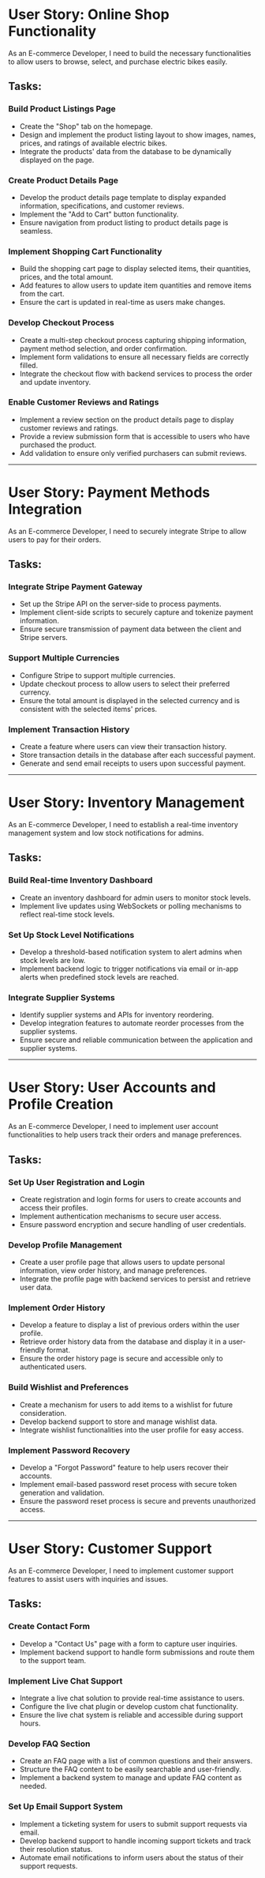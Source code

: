 # User Story: Online Shop Functionality

As an E-commerce Developer, I need to build the necessary functionalities to allow users to browse, select, and purchase electric bikes easily.

## Tasks:

### Build Product Listings Page
- Create the "Shop" tab on the homepage.
- Design and implement the product listing layout to show images, names, prices, and ratings of available electric bikes.
- Integrate the products' data from the database to be dynamically displayed on the page.

### Create Product Details Page
- Develop the product details page template to display expanded information, specifications, and customer reviews.
- Implement the "Add to Cart" button functionality.
- Ensure navigation from product listing to product details page is seamless.

### Implement Shopping Cart Functionality
- Build the shopping cart page to display selected items, their quantities, prices, and the total amount.
- Add features to allow users to update item quantities and remove items from the cart.
- Ensure the cart is updated in real-time as users make changes.

### Develop Checkout Process
- Create a multi-step checkout process capturing shipping information, payment method selection, and order confirmation.
- Implement form validations to ensure all necessary fields are correctly filled.
- Integrate the checkout flow with backend services to process the order and update inventory.

### Enable Customer Reviews and Ratings
- Implement a review section on the product details page to display customer reviews and ratings.
- Provide a review submission form that is accessible to users who have purchased the product.
- Add validation to ensure only verified purchasers can submit reviews.

---

# User Story: Payment Methods Integration

As an E-commerce Developer, I need to securely integrate Stripe to allow users to pay for their orders.

## Tasks:

### Integrate Stripe Payment Gateway
- Set up the Stripe API on the server-side to process payments.
- Implement client-side scripts to securely capture and tokenize payment information.
- Ensure secure transmission of payment data between the client and Stripe servers.

### Support Multiple Currencies
- Configure Stripe to support multiple currencies.
- Update checkout process to allow users to select their preferred currency.
- Ensure the total amount is displayed in the selected currency and is consistent with the selected items' prices.

### Implement Transaction History
- Create a feature where users can view their transaction history.
- Store transaction details in the database after each successful payment.
- Generate and send email receipts to users upon successful payment.

---

# User Story: Inventory Management

As an E-commerce Developer, I need to establish a real-time inventory management system and low stock notifications for admins.

## Tasks:

### Build Real-time Inventory Dashboard
- Create an inventory dashboard for admin users to monitor stock levels.
- Implement live updates using WebSockets or polling mechanisms to reflect real-time stock levels.

### Set Up Stock Level Notifications
- Develop a threshold-based notification system to alert admins when stock levels are low.
- Implement backend logic to trigger notifications via email or in-app alerts when predefined stock levels are reached.

### Integrate Supplier Systems
- Identify supplier systems and APIs for inventory reordering.
- Develop integration features to automate reorder processes from the supplier systems.
- Ensure secure and reliable communication between the application and supplier systems.

---

# User Story: User Accounts and Profile Creation

As an E-commerce Developer, I need to implement user account functionalities to help users track their orders and manage preferences.

## Tasks:

### Set Up User Registration and Login
- Create registration and login forms for users to create accounts and access their profiles.
- Implement authentication mechanisms to secure user access.
- Ensure password encryption and secure handling of user credentials.

### Develop Profile Management
- Create a user profile page that allows users to update personal information, view order history, and manage preferences.
- Integrate the profile page with backend services to persist and retrieve user data.

### Implement Order History
- Develop a feature to display a list of previous orders within the user profile.
- Retrieve order history data from the database and display it in a user-friendly format.
- Ensure the order history page is secure and accessible only to authenticated users.

### Build Wishlist and Preferences
- Create a mechanism for users to add items to a wishlist for future consideration.
- Develop backend support to store and manage wishlist data.
- Integrate wishlist functionalities into the user profile for easy access.

### Implement Password Recovery
- Develop a "Forgot Password" feature to help users recover their accounts.
- Implement email-based password reset process with secure token generation and validation.
- Ensure the password reset process is secure and prevents unauthorized access.

---

# User Story: Customer Support

As an E-commerce Developer, I need to implement customer support features to assist users with inquiries and issues.

## Tasks:

### Create Contact Form
- Develop a "Contact Us" page with a form to capture user inquiries.
- Implement backend support to handle form submissions and route them to the support team.

### Implement Live Chat Support
- Integrate a live chat solution to provide real-time assistance to users.
- Configure the live chat plugin or develop custom chat functionality.
- Ensure the live chat system is reliable and accessible during support hours.

### Develop FAQ Section
- Create an FAQ page with a list of common questions and their answers.
- Structure the FAQ content to be easily searchable and user-friendly.
- Implement a backend system to manage and update FAQ content as needed.

### Set Up Email Support System
- Implement a ticketing system for users to submit support requests via email.
- Develop backend support to handle incoming support tickets and track their resolution status.
- Automate email notifications to inform users about the status of their support requests.